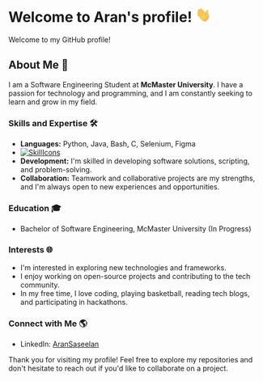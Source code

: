 # Welcome to Aran's profile! <img src="https://raw.githubusercontent.com/danielcshn/danielcshn/master/icons/wave.gif" width="30" height="30"></h3>  
Welcome to my GitHub profile!

## About Me 🚀

I am a Software Engineering Student at **McMaster University**. I have a passion for technology and programming, and I am constantly seeking to learn and grow in my field.

### Skills and Expertise 🛠️
- **Languages:** Python, Java, Bash, C, Selenium, Figma
- [![SkillIcons](https://skillicons.dev/icons?i=py,java,bash,c,selenium,figma)](https://skillicons.dev)<br/>
- **Development:** I'm skilled in developing software solutions, scripting, and problem-solving.
- **Collaboration:** Teamwork and collaborative projects are my strengths, and I'm always open to new experiences and opportunities.

### Education 🎓
- Bachelor of Software Engineering, McMaster University (In Progress)

### Interests 🌐
- I'm interested in exploring new technologies and frameworks.
- I enjoy working on open-source projects and contributing to the tech community.
- In my free time, I love coding, playing basketball, reading tech blogs, and participating in hackathons.


### Connect with Me 🌎
- LinkedIn: [AranSaseelan](https://www.linkedin.com/in/aransaseelan/)

Thank you for visiting my profile! Feel free to explore my repositories and don't hesitate to reach out if you'd like to collaborate on a project.

